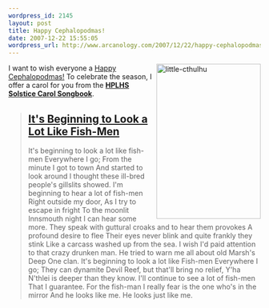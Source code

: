 ```yaml
--- 
wordpress_id: 2145
layout: post
title: Happy Cephalopodmas!
date: 2007-12-22 15:55:05
wordpress_url: http://www.arcanology.com/2007/12/22/happy-cephalopodmas/
---
```

<a href="http://www.flickr.com/photos/albill/2129878896/" title="little-cthulhu by albill, on Flickr"><img src="http://farm3.static.flickr.com/2391/2129878896_723e6c5cb3_o.png" border="0" align="right" width="208" height="310" alt="little-cthulhu" /></a>I want to wish everyone a <a href="http://www.cephalopodmas.com/">Happy Cephalopodmas!</a> To celebrate the season, I offer a carol for you from the <strong><a href="http://www.cthulhulives.org/Solstice/">HPLHS Solstice Carol Songbook</a></strong>. <blockquote>
                                                                                                                                                                                                                                                                                                                                                                                                                                                                                                                                                                                                                                                                                                                                                                                                                                                                                          <h2>
                                                                                                                                                                                                                                                                                                                                                                                                                                                                                                                                                                                                                                                                                                                                                                                                                                                                                            <a href="http://www.cthulhulives.org/Solstice/fish-menplayer.html">It's Beginning to Look a Lot Like Fish-Men</a>
                                                                                                                                                                                                                                                                                                                                                                                                                                                                                                                                                                                                                                                                                                                                                                                                                                                                                          </h2> It's beginning to look a lot like fish-men Everywhere I go; From the minute I got to town And started to look around I thought these ill-bred people's gillslits showed. I'm beginning to hear a lot of fish-men Right outside my door, As I try to escape in fright To the moonlit Innsmouth night I can hear some more. They speak with guttural croaks and to hear them provokes A profound desire to flee Their eyes never blink and quite frankly they stink Like a carcass washed up from the sea. I wish I'd paid attention to that crazy drunken man. He tried to warn me all about old Marsh's Deep One clan. It's beginning to look a lot like Fish-men Everywhere I go; They can dynamite Devil Reef, but that'll bring no relief, Y'ha N'thlei is deeper than they know. I'll continue to see a lot of fish-men That I guarantee. For the fish-man I really fear is the one who's in the mirror And he looks like me. He looks just like me.
                                                                                                                                                                                                                                                                                                                                                                                                                                                                                                                                                                                                                                                                                                                                                                                                                                                                                        </blockquote>